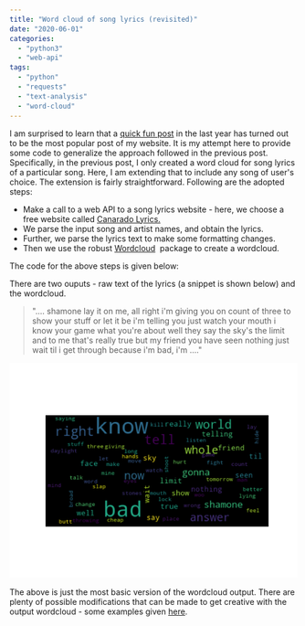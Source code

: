 ```yaml
---
title: "Word cloud of song lyrics (revisited)"
date: "2020-06-01"
categories: 
  - "python3"
  - "web-api"
tags: 
  - "python"
  - "requests"
  - "text-analysis"
  - "word-cloud"
---
```


I am surprised to learn that a [quick fun post](https://ajeyvenkataraman.com/2019/09/07/word-cloud-of-song-lyrics/) in the last year has turned out to be the most popular post of my website. It is my attempt here to provide some code to generalize the approach followed in the previous post. Specifically, in the previous post, I only created a word cloud for song lyrics of a particular song. Here, I am extending that to include any song of user's choice. The extension is fairly straightforward. Following are the adopted steps:

- Make a call to a web API to a song lyrics website - here, we choose a free website called [Canarado Lyrics.](https://rapidapi.com/canarado/api/canarado-lyrics)
- We parse the input song and artist names, and obtain the lyrics.
- Further, we parse the lyrics text to make some formatting changes.
- Then we use the robust [Wordcloud](https://github.com/amueller/word_cloud)  package to create a wordcloud.

The code for the above steps is given below:

<script src="https://gist.github.com/ajey091/5a576b351d344dd0ec66e49c16925441.js"></script>

There are two ouputs - raw text of the lyrics (a snippet is shown below) and the wordcloud.

> ".... shamone lay it on me, all right i'm giving you on count of three to show your stuff or let it be i'm telling you just watch your mouth i know your game what you're about well they say the sky's the limit and to me that's really true but my friend you have seen nothing just wait til i get through because i'm bad, i'm ...."

![WordCloud_MJ_bad](/assets/images/wordcloud_mj_bad.png)

The above is just the most basic version of the wordcloud output. There are plenty of possible modifications that can be made to get creative with the output wordcloud - some examples given [here](https://github.com/amueller/word_cloud/tree/master/examples).
